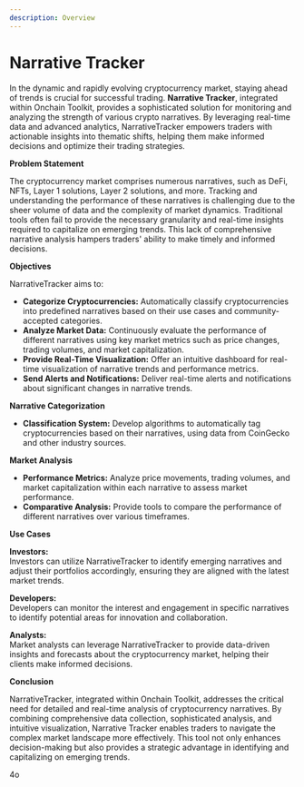 ```yaml
---
description: Overview
---
```


# Narrative Tracker

In the dynamic and rapidly evolving cryptocurrency market, staying ahead of trends is crucial for successful trading. **Narrative Tracker**, integrated within Onchain Toolkit, provides a sophisticated solution for monitoring and analyzing the strength of various crypto narratives. By leveraging real-time data and advanced analytics, NarrativeTracker empowers traders with actionable insights into thematic shifts, helping them make informed decisions and optimize their trading strategies.

**Problem Statement**

The cryptocurrency market comprises numerous narratives, such as DeFi, NFTs, Layer 1 solutions, Layer 2 solutions, and more. Tracking and understanding the performance of these narratives is challenging due to the sheer volume of data and the complexity of market dynamics. Traditional tools often fail to provide the necessary granularity and real-time insights required to capitalize on emerging trends. This lack of comprehensive narrative analysis hampers traders' ability to make timely and informed decisions.

**Objectives**

NarrativeTracker aims to:

* **Categorize Cryptocurrencies:** Automatically classify cryptocurrencies into predefined narratives based on their use cases and community-accepted categories.
* **Analyze Market Data:** Continuously evaluate the performance of different narratives using key market metrics such as price changes, trading volumes, and market capitalization.
* **Provide Real-Time Visualization:** Offer an intuitive dashboard for real-time visualization of narrative trends and performance metrics.
* **Send Alerts and Notifications:** Deliver real-time alerts and notifications about significant changes in narrative trends.

**Narrative Categorization**

* **Classification System:** Develop algorithms to automatically tag cryptocurrencies based on their narratives, using data from CoinGecko and other industry sources.

**Market Analysis**

* **Performance Metrics:** Analyze price movements, trading volumes, and market capitalization within each narrative to assess market performance.
* **Comparative Analysis:** Provide tools to compare the performance of different narratives over various timeframes.

**Use Cases**

**Investors:**\
Investors can utilize NarrativeTracker to identify emerging narratives and adjust their portfolios accordingly, ensuring they are aligned with the latest market trends.

**Developers:**\
Developers can monitor the interest and engagement in specific narratives to identify potential areas for innovation and collaboration.

**Analysts:**\
Market analysts can leverage NarrativeTracker to provide data-driven insights and forecasts about the cryptocurrency market, helping their clients make informed decisions.

**Conclusion**

NarrativeTracker, integrated within Onchain Toolkit, addresses the critical need for detailed and real-time analysis of cryptocurrency narratives. By combining comprehensive data collection, sophisticated analysis, and intuitive visualization, Narrative Tracker enables traders to navigate the complex market landscape more effectively. This tool not only enhances decision-making but also provides a strategic advantage in identifying and capitalizing on emerging trends.

4o
